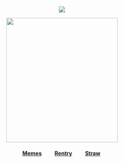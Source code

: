 ⠀<div id="header" align="center">

![](https://komarev.com/ghpvc/?username=destroy-boys&style=plastic&color=lightgray&label=_@fans_&base=1000)
<div id="header" align="center">

<img src=https://i.postimg.cc/RF5CCcXJ/Untitled50-20250723152001.png width="290" height="325">

#### [Memes](https://github.com/destroy-boys)  ⠀⠀‎  ‎  ‎  [Rentry](https://rentry.co/megz)‎  ⠀⠀‎  ‎  ‎  ‎[Straw](https://4megz.straw.page) ‎  

